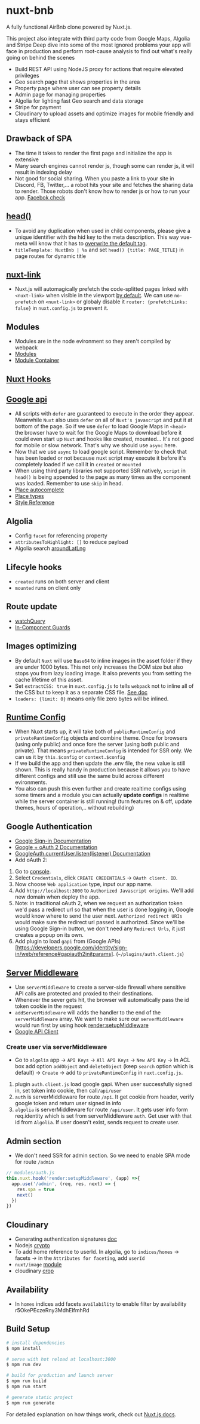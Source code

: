 # nuxt-bnb

A fully functional AirBnb clone powered by Nuxt.js.

This project also integrate with third party code from Google Maps, Algolia and Stripe
Deep dive into some of the most ignored problems your app will face in production and perform root-cause analysis to find out what's really going on behind the scenes
- Build REST API using NodeJS proxy for actions that require elevated privileges
- Geo search page that shows properties in the area
- Property page where user can see property details
- Admin page for managing properties
- Algolia for lighting fast Geo search and data storage
- Stripe for payment
- Cloudinary to upload assets and optimize images for mobile friendly and stays efficient

## Drawback of SPA
- The time it takes to render the first page and initialize the app is extensive
- Many search engines cannot render js, though some can render js, it will result in indexing delay
- Not good for social sharing. When you paste a link to your site in Discord, FB, Twitter,... a robot hits your site and fetches the sharing data to render. Those robots don't know how to render js or how to run your app. [Facebok check](https://developers.facebook.com/tools/debug)

## [head()](https://vue-meta.nuxtjs.org/api/)
- To avoid any duplication when used in child components, please give a unique identifier with the hid key to the meta description. This way vue-meta will know that it has to [overwrite the default tag](https://nuxtjs.org/docs/2.x/features/meta-tags-seo#local-settings).
- `titleTemplate: NuxtBnb | %s` and set `head() {title: PAGE_TITLE}` in page routes for dynamic title 

## [nuxt-link](https://nuxtjs.org/docs/2.x/features/nuxt-components#the-nuxtlink-component)
- Nuxt.js will automagically prefetch the code-splitted pages linked with `<nuxt-link>` when visible in the viewport [by default](https://nuxtjs.org/blog/introducing-smart-prefetching). We can use `no-prefetch` on `<nuxt-link>` or globaly disable it `router: {prefetchLinks: false}` in `nuxt.config.js` to prevent it.

## Modules
- Modules are in the node evironment so they aren't compiled by webpack
- [Modules](https://nuxtjs.org/docs/2.x/directory-structure/modules/)
- [Module Container](https://nuxtjs.org/docs/2.x/internals-glossary/internals-module-container)

## [Nuxt Hooks](https://nuxtjs.org/docs/2.x/configuration-glossary/configuration-hooks)

## [Google api](https://console.cloud.google.com)
-  All scripts with `defer` are guaranteed to execute in the order they appear. Meanwhile `Nuxt` also uses `defer` on all of `Nuxt's javascript` and put it at bottom of the page. So if we use `defer` to load Google Maps in `<head>` the browser have to wait for the Google Maps to download before it could even start up `Nuxt` and hooks like created, mounted... It's not good for mobile or slow network. That's why we should use `async` here.
- Now that we use `async` to load google script. Remember to check that has been loaded or not because nuxt script may execute it before it's completely loaded if we call it in `created` or `mounted`
- When using third party libraries not supported SSR natively, `script` in `head()` is being appended to the page as many times as the component was loaded. Remember to use `skip` in head.
- [Place autocomplete](https://developers.google.com/maps/documentation/javascript/places-autocomplete)
- [Place types](https://developers.google.com/maps/documentation/places/web-service/supported_types)
- [Style Reference](https://developers.google.com/maps/documentation/javascript/style-reference?hl=en)

## Algolia
- Config `facet` for referencing property
- `attributesToHighlight: []` to reduce payload
- Algolia search [aroundLatLng](https://www.algolia.com/doc/api-reference/api-parameters/aroundLatLng/?client=javascript)


## Lifecyle hooks
- `created` runs on both server and client
- `mounted` runs on client only

## Route update
- [watchQuery](https://nuxtjs.org/docs/2.x/components-glossary/pages-watchquery/)
- [In-Component Guards](https://router.vuejs.org/guide/advanced/navigation-guards.html#in-component-guards)

## Images optimizing
- By default `Nuxt` will use `Base64` to inline images in the asset folder if they are under 1000 bytes. This not only increases the DOM size but also stops you from lazy loading image. It also prevents you from setting the cache lifetime of this asset.
- Set `extractCSS: true` in `nuxt.config.js` to tells `webpack` not to inline all of the CSS but to keep it as a separate CSS file. [See doc](https://nuxtjs.org/docs/2.x/configuration-glossary/configuration-build#extractcss)
- `loaders: {limit: 0}` means only file zero bytes will be inlined.

## [Runtime Config](https://nuxtjs.org/docs/2.x/directory-structure/nuxt-config#runtimeconfig)
- When Nuxt starts up, it will take both of `publicRuntimeConfig` and `privateRuntimeConfig` objects and combine theme. Once for browsers (using only public) and once fore the server (using both public and private). That means `privateRuntimeConfig` is intended for SSR only. We can us it by `this.$config` or `context.$config`
- If we build the app and then update the .env file, the new value is still shown. This is really handy in production because it allows you to have different configs and still use the same build across different evironments. 
- You also can push this even further and create realtime configs using some timers and a module you can actually **update configs** in realtime while the server container is still running! (turn features on & off, update themes, hours of operation,.. without rebuilding)

## Google Authentication 
- [Google Sign-in Documentation](https://developers.google.com/identity/sign-in/web/sign-in)
- [Google + oAuth 2 Documentation](https://developers.google.com/identity/protocols/oauth2)
- [GoogleAuth.currentUser.listen(listener) Documentation](https://developers.google.com/identity/sign-in/web/reference#googleauthcurrentuserlistenlistener)
- Add oAuth 2:
1. Go to [console](https://console.developers.google.com/). 
2. Select `Credentials`, click `CREATE CREDENTIALS` -> `OAuth client. ID`.
3. Now choose `Web application` type, input our app name.
4. Add `http://localhost:3000` to `Authorized Javascript origins`. We'll add new domain when deploy the app.
5. Note: in traditional oAuth 2, when we request an authorization token we'd pass a redirect url so that when the user is done logging in, Google would know where to send the user next. `Authorized redirect URIs` would make sure the redirect url passed is authorized. Since we'll be using Google Sign-in button, we don't need any `Redirect Urls`, it just creates a popup on its own.
6. Add plugin to load `gapi` from (Google APIs)[https://developers.google.com/identity/sign-in/web/reference#gapiauth2initparams]. (`~/plugins/auth.client.js`)

## [Server Middleware](https://nuxtjs.org/docs/2.x/configuration-glossary/configuration-servermiddleware)
- Use `serverMiddleware` to create a server-side firewall where sensitive API calls are protected and proxied to their destinations.
- Whenever the sever gets hit, the browser will automatically pass the id token cookie in the request
- `addServerMiddleware` will adds the handler to the end of the `serverMiddleware` array. We want to make sure our `serverMiddleware` would run first by using hook [render:setupMiddleware](https://nuxtjs.org/docs/2.x/internals-glossary/internals-renderer#hooks)
- [Google API Client](https://developers.google.com/identity/sign-in/web/backend-auth#using-a-google-api-client-library)
### Create user via serverMiddleware
- Go to `algolia` app -> `API Keys` -> `All API Keys` -> `New API Key` -> In ACL box add option `addObject` and `deleteObject` (keep `search` option which is default) -> `Create` -> add to `privateRuntimeConfig` in `nuxt.config.js`.
1. plugin `auth.client.js` load google gapi. When user successfully signed in, set token into cookie, then call`/api/user`
2. `auth` is serverMiddleware for route `/api`. It get cookie from header, verify google token and return user signed in info
3. `algolia` is serverMiddleware for route `/api/user`. It gets user info form req.identity which is set from serverMiddleware `auth`. Get user with that id from `Algolia`. If user doesn't exist, sends request to create user.

## Admin section
- We don't need SSR for admin section. So we need to enable SPA mode for route `/admin`
```js
// modules/auth.js
this.nuxt.hook('render:setupMiddleware', (app) =>{
  app.use('/admin', (req, res, next) => {
    res.spa = true
    next()
  })
})
```
## Cloudinary
- Generating authentication signatures [doc](https://cloudinary.com/documentation/upload_images#generating_authentication_signatures)
- Nodejs [crypto](https://nodejs.org/api/all.html#crypto_crypto_createhash_algorithm_options)
- To add home reference to userId. In algolia, go to `indices/homes` -> facets -> in the `Attributes for faceting`, add `userId`
- `nuxt/image` [module](https://image.nuxtjs.org/api/$img/)
- cloudinary [crop](https://cloudinary.com/documentation/resizing_and_cropping)

## Availability
- In `homes` indices add facets `availability` to enable filter by availability
r5OkePEczeRny3MdhElfmhRd
## Build Setup

```bash
# install dependencies
$ npm install

# serve with hot reload at localhost:3000
$ npm run dev

# build for production and launch server
$ npm run build
$ npm run start

# generate static project
$ npm run generate
```

For detailed explanation on how things work, check out [Nuxt.js docs](https://nuxtjs.org).
